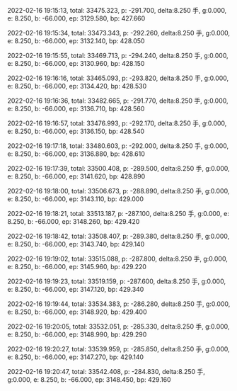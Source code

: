 2022-02-16 19:15:13, total: 33475.323, p: -291.700, delta:8.250 手, g:0.000, e: 8.250, b: -66.000, ep: 3129.580, bp: 427.660

2022-02-16 19:15:34, total: 33473.343, p: -292.260, delta:8.250 手, g:0.000, e: 8.250, b: -66.000, ep: 3132.140, bp: 428.050

2022-02-16 19:15:55, total: 33469.713, p: -294.240, delta:8.250 手, g:0.000, e: 8.250, b: -66.000, ep: 3130.960, bp: 428.150

2022-02-16 19:16:16, total: 33465.093, p: -293.820, delta:8.250 手, g:0.000, e: 8.250, b: -66.000, ep: 3134.420, bp: 428.530

2022-02-16 19:16:36, total: 33482.665, p: -291.770, delta:8.250 手, g:0.000, e: 8.250, b: -66.000, ep: 3136.710, bp: 428.560

2022-02-16 19:16:57, total: 33476.993, p: -292.170, delta:8.250 手, g:0.000, e: 8.250, b: -66.000, ep: 3136.150, bp: 428.540

2022-02-16 19:17:18, total: 33480.603, p: -292.000, delta:8.250 手, g:0.000, e: 8.250, b: -66.000, ep: 3136.880, bp: 428.610

2022-02-16 19:17:39, total: 33500.408, p: -289.500, delta:8.250 手, g:0.000, e: 8.250, b: -66.000, ep: 3141.620, bp: 428.890

2022-02-16 19:18:00, total: 33506.673, p: -288.890, delta:8.250 手, g:0.000, e: 8.250, b: -66.000, ep: 3143.110, bp: 429.000

2022-02-16 19:18:21, total: 33513.187, p: -287.100, delta:8.250 手, g:0.000, e: 8.250, b: -66.000, ep: 3148.260, bp: 429.420

2022-02-16 19:18:42, total: 33508.407, p: -289.380, delta:8.250 手, g:0.000, e: 8.250, b: -66.000, ep: 3143.740, bp: 429.140

2022-02-16 19:19:02, total: 33515.088, p: -287.800, delta:8.250 手, g:0.000, e: 8.250, b: -66.000, ep: 3145.960, bp: 429.220

2022-02-16 19:19:23, total: 33519.159, p: -287.600, delta:8.250 手, g:0.000, e: 8.250, b: -66.000, ep: 3147.120, bp: 429.340

2022-02-16 19:19:44, total: 33534.383, p: -286.280, delta:8.250 手, g:0.000, e: 8.250, b: -66.000, ep: 3148.920, bp: 429.400

2022-02-16 19:20:05, total: 33532.051, p: -285.330, delta:8.250 手, g:0.000, e: 8.250, b: -66.000, ep: 3148.990, bp: 429.290

2022-02-16 19:20:27, total: 33539.959, p: -285.850, delta:8.250 手, g:0.000, e: 8.250, b: -66.000, ep: 3147.270, bp: 429.140

2022-02-16 19:20:47, total: 33542.408, p: -284.830, delta:8.250 手, g:0.000, e: 8.250, b: -66.000, ep: 3148.450, bp: 429.160